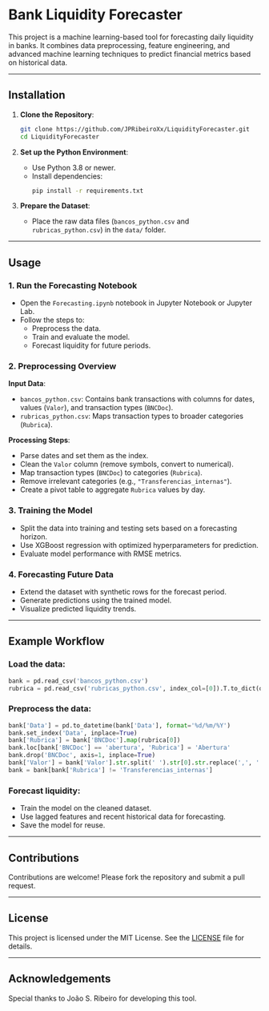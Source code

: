
# Bank Liquidity Forecaster

This project is a machine learning-based tool for forecasting daily liquidity in banks. It combines data preprocessing, feature engineering, and advanced machine learning techniques to predict financial metrics based on historical data.

---

## Installation

1. **Clone the Repository**:
   ```bash
   git clone https://github.com/JPRibeiroXx/LiquidityForecaster.git
   cd LiquidityForecaster
   ```

2. **Set up the Python Environment**:
   - Use Python 3.8 or newer.
   - Install dependencies:
     ```bash
     pip install -r requirements.txt
     ```

3. **Prepare the Dataset**:
   - Place the raw data files (`bancos_python.csv` and `rubricas_python.csv`) in the `data/` folder.

---

## Usage

### 1. Run the Forecasting Notebook

- Open the `Forecasting.ipynb` notebook in Jupyter Notebook or Jupyter Lab.
- Follow the steps to:
  - Preprocess the data.
  - Train and evaluate the model.
  - Forecast liquidity for future periods.

### 2. Preprocessing Overview

**Input Data**:

- `bancos_python.csv`: Contains bank transactions with columns for dates, values (`Valor`), and transaction types (`BNCDoc`).
- `rubricas_python.csv`: Maps transaction types to broader categories (`Rubrica`).

**Processing Steps**:

- Parse dates and set them as the index.
- Clean the `Valor` column (remove symbols, convert to numerical).
- Map transaction types (`BNCDoc`) to categories (`Rubrica`).
- Remove irrelevant categories (e.g., `"Transferencias_internas"`).
- Create a pivot table to aggregate `Rubrica` values by day.

### 3. Training the Model

- Split the data into training and testing sets based on a forecasting horizon.
- Use XGBoost regression with optimized hyperparameters for prediction.
- Evaluate model performance with RMSE metrics.

### 4. Forecasting Future Data

- Extend the dataset with synthetic rows for the forecast period.
- Generate predictions using the trained model.
- Visualize predicted liquidity trends.

---

## Example Workflow

### Load the data:

```python
bank = pd.read_csv('bancos_python.csv')
rubrica = pd.read_csv('rubricas_python.csv', index_col=[0]).T.to_dict(orient='records')
```

### Preprocess the data:

```python
bank['Data'] = pd.to_datetime(bank['Data'], format='%d/%m/%Y')
bank.set_index('Data', inplace=True)
bank['Rubrica'] = bank['BNCDoc'].map(rubrica[0])
bank.loc[bank['BNCDoc'] == 'abertura', 'Rubrica'] = 'Abertura'
bank.drop('BNCDoc', axis=1, inplace=True)
bank['Valor'] = bank['Valor'].str.split(' ').str[0].str.replace(',', '').astype(float)
bank = bank[bank['Rubrica'] != 'Transferencias_internas']
```

### Forecast liquidity:

- Train the model on the cleaned dataset.
- Use lagged features and recent historical data for forecasting.
- Save the model for reuse.

---

## Contributions

Contributions are welcome! Please fork the repository and submit a pull request.

---

## License

This project is licensed under the MIT License. See the [LICENSE](LICENSE.md) file for details.

---

## Acknowledgements

Special thanks to João S. Ribeiro for developing this tool.
